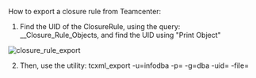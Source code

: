 How to export a closure rule from Teamcenter:

1.   Find the UID of the ClosureRule, using the query: __Closure_Rule_Objects, and find the UID using "Print Object"

![closure_rule_export](https://support.sw.siemens.com/kbassets/PL8016398/e82d93659a58b591bcef19d6f93eba81417d7e7e2734f00a74fde4fdb9af.png)

2. Then, use the utility: tcxml_export -u=infodba -p=<password> -g=dba -uid=<UID of ClosureRule> -file=<output filename>
